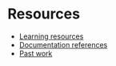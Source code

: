 # Resources

- [Learning resources](learning-resources.md)
- [Documentation references](doc-references-md)
- [Past work](past-work.md)
